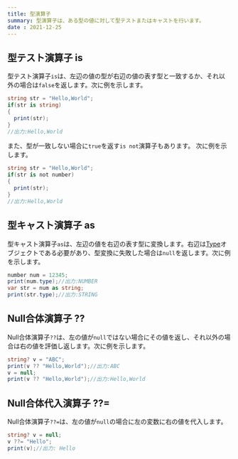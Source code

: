 ```yaml
---
title: 型演算子
summary: 型演算子は、ある型の値に対して型テストまたはキャストを行います。
date : 2021-12-25
---
```


## 型テスト演算子 is
型テスト演算子`is`は、左辺の値の型が右辺の値の表す型と一致するか、それ以外の場合は`false`を返します。次に例を示します。

```cs title="AliceScript"
string str = "Hello,World";
if(str is string)
{
  print(str);
}
//出力:Hello,World
```

また、型が一致しない場合に`true`を返す`is not`演算子もあります。
次に例を示します。

```cs title="AliceScript"
string str = "Hello,World";
if(str is not number)
{
  print(str);
}
//出力:Hello,World
```

## 型キャスト演算子 as
型キャスト演算子`as`は、左辺の値を右辺の表す型に変換します。右辺は[Type](../api/alice/type/index.md)オブジェクトである必要があり、型変換に失敗した場合は`null`を返します。次に例を示します。

```cs title="AliceScript"
number num = 12345;
print(num.type);//出力:NUMBER
var str = num as string;
print(str.type);//出力:STRING
```

## Null合体演算子 ??
Null合体演算子`??`は、左の値が`null`ではない場合にその値を返し、それ以外の場合は右の値を評価し返します。次に例を示します。

```cs title="AliceScript"
string? v = "ABC";
print(v ?? "Hello,World");//出力:ABC
v = null;
print(v ?? "Hello,World");//出力:Hello,World
```

## Null合体代入演算子 ??=
Null合体演算子`??=`は、左の値が`null`の場合に左の変数に右の値を代入します。

```cs title="AliceScript"
string? v = null;
v ??= "Hello";
print(v);//出力: Hello
```
